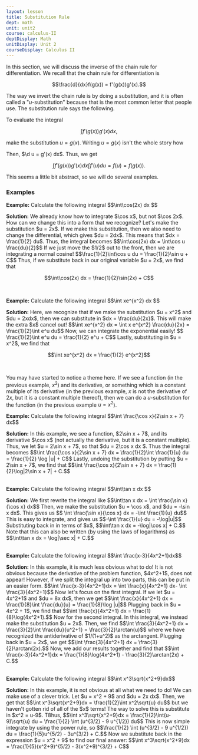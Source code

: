 ```yaml
---
layout: lesson
title: Substitution Rule
dept: math
unit: unit2
course: calculus-II
deptDisplay: Math
unitDisplay: Unit 2
courseDisplay: Calculus II
---
```


In this section, we will discuss the inverse of the chain rule for differentiation. We recall that the chain rule for differentiation is

$$\frac{d}{dx}f(g(x)) = f'(g(x))g'(x).$$

The way we invert the chain rule is by doing a substitution, and it is often called a "$u$-substitution" because that is the most common letter that people use. The substitution rule says the following.

To evaluate the integral

$$\int f'(g(x))g'(x) dx,$$

make the substitution $u = g(x)$. Writing $u = g(x)$ isn't the whole story how

Then, $\d u = g'(x) dx$. Thus, we get

$$\int f'(g(x))g'(x) dx \int f'(u) du = f(u) = f(g(x)).$$

This seems a little bit abstract, so we will do several examples. 

### Examples

<div class="example">
<p><b>Example:</b> Calculate the following integral
$$\int\cos(2x) dx $$ </p>
<b>Solution:</b> We already know how to integrate $\cos x$, but not $\cos 2x$. How can we change this into a form that we recognize? Let's make the substitution $u = 2x$. If we make this substitution, then we also need to change the differential, which gives $du = 2dx$. This means that $dx = \frac{1}{2} du$. Thus, the integral becomes
$$\int\cos(2x) dx = \int\cos u \frac{du}{2}$$
If we just move the $1/2$ out to the front, then we are integrating a normal cosine! 
$$\frac{1}{2}\int\cos u du = \frac{1}{2}\sin u + C$$
Thus, if we substitute back in our original variable $u = 2x$, we find that

$$\int\cos(2x) dx = \frac{1}{2}\sin(2x) + C$$
</div> <br>



<div class="example">
<p><b>Example:</b> Calculate the following integral
$$\int xe^{x^2} dx $$ </p>
<b>Solution:</b> Here, we recognize that if we make the substitution $u = x^2$ and $du = 2xdx$, then we can substitute in $dx = \frac{du}{2x}$. This will make the extra $x$ cancel out! 
$$\int xe^{x^2} dx = \int x e^{x^2} \frac{du}{2x} = \frac{1}{2}\int e^u du$$
Now, we can integrate the exponential easily!
$$ \frac{1}{2}\int e^u du = \frac{1}{2} e^u + C$$
Lastly, substituting in $u = x^2$, we find that

$$\int xe^{x^2} dx = \frac{1}{2} e^{x^2}$$ 
</div> <br>

You may have started to notice a theme here. If we see a function (in the previous example, $x^2$) and its derivative, or something which is a constant multiple of its derivative (in the previous example, $x$ is not the derivative of $2x$, but it is a constant multiple thereof), then we can do a $u$-substitution for the function (in the previous example $u = x^2$).

<div class="example">
<p><b>Example:</b> Calculate the following integral
$$\int \frac{\cos x}{2\sin x + 7} dx$$
</p>
<b>Solution:</b> In this example, we see a function, $2\sin x + 7$, and its derivative $\cos x$ (not actually the derivative, but it is a constant multiple). Thus, we let $u = 2\sin x + 7$, so that $du = 2\cos x dx $. Thus the integral becomes 
$$\int \frac{\cos x}{2\sin x + 7} dx = \frac{1}{2}\int \frac{1}{u} du = \frac{1}{2} \log |u| + C$$
Lastly, undoing the substitution by putting $u = 2\sin x + 7$, we find that 
$$\int \frac{\cos x}{2\sin x + 7} dx = \frac{1}{2}\log|2\sin x + 7| + C.$$
</div> <br>

<div class="example">
<p><b>Example:</b> Calculate the following integral
$$\int\tan x dx $$ </p>
<b>Solution:</b> We first rewrite the integral like
$$\int\tan x dx  = \int \frac{\sin x}{\cos x} dx$$
Then, we make the substitution $u = \cos x$, and $du = -\sin x dx$. This gives us
$$ \int \frac{\sin x}{\cos x} dx = -\int \frac{1}{u} du$$
This is easy to integrate, and gives us 
$$-\int \frac{1}{u} du = -\log|u|$$
Substituting back in in terms of $x$, 
$$\int\tan x dx = -\log|\cos x| + C.$$
Note that this can also be written (by using the laws of logarithms) as 
$$\int\tan x dx = \log|\sec x| + C.$$
</div> <br>

<div class="example">
<p><b>Example:</b> Calculate the following integral
$$\int \frac{x-3}{4x^2+1}dx$$
</p>
<b>Solution:</b> In this example, it is much less obvious what to do! It is not obvious because the derivative of the problem function, $4x^2+1$, does not appear! However, if we split the integral up into two parts, this can be put in an easier form. 
$$\int \frac{x-3}{4x^2+1}dx = \int \frac{x}{4x^2+1} dx- \int \frac{3}{4x^2+1}$$
Now let's focus on the first integral. If we let $u = 4x^2+1$ and $du = 8x dx$, then we get 
$$\int \frac{x}{4x^2+1} dx = \frac{1}{8}\int \frac{du}{u} = \frac{1}{8}\log |u|$$
Plugging back in $u = 4x^2 + 1$, we find that 
$$\int \frac{x}{4x^2+1} dx = \frac{1}{8}\log(4x^2+1).$$
Now for the second integral. In this integral, we instead make the substitution $u = 2x$. Then, we find 
$$\int \frac{3}{4x^2+1} dx = \frac{3}{2}\int \frac{du}{u^2+1} = \frac{3}{2}\arctan(u)$$
where we have recognized the antiderivative of $1/(1+u^2)$ as the arctangent. Plugging back in $u = 2x$, we get 
$$\int \frac{3}{4x^2+1} dx = \frac{3}{2}\arctan(2x).$$
Now, we add our results together and find that 
$$\int \frac{x-3}{4x^2+1}dx = \frac{1}{8}\log(4x^2+1) - \frac{3}{2}\arctan(2x) + C.$$
</div> <br>


<div class="example">
<p><b>Example:</b> Calculate the following integral
$$\int x^3\sqrt{x^2+9}dx$$
</p>
<b>Solution:</b> In this example, it is not obvious at all what we need to do! We can make use of a clever trick. Let $u = x^2 + 9$ and $du = 2x dx$. Then, we get that 
$$\int x^3\sqrt{x^2+9}dx = \frac{1}{2}\int x^2\sqrt{u} du$$
but we haven't gotten rid of all of the $x$ terms! The way to solve this is substitute in $x^2 = u-9$. T8hus, 
$$\int x^3\sqrt{x^2+9}dx = \frac{1}{2}\int(u-9)\sqrt{u} du = \frac{1}{2} \int (u^{3/2} - 9 u^{1/2}) du$$
This is now simple integrate by using the power rule, so 
$$\frac{1}{2} \int (u^{3/2} - 9 u^{1/2}) du = \frac{1}{5}u^{5/2} - 3u^{3/2} + C.$$
Now we substitute back in the expression $u = x^2 + 9$ to find our final answer:
$$\int x^3\sqrt{x^2+9}dx = \frac{1}{5}(x^2+9)^{5/2} - 3(x^2+9)^{3/2} + C$$ 
</div>

